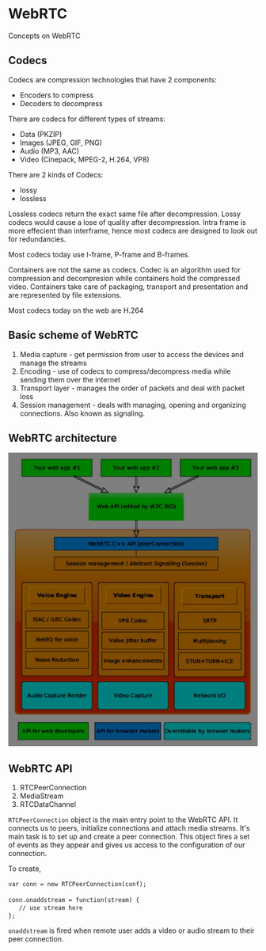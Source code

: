 # WebRTC

Concepts on WebRTC

## Codecs

Codecs are compression technologies that have 2 components:

- Encoders to compress
- Decoders to decompress

There are codecs for different types of streams:

- Data (PKZIP)
- Images (JPEG, GIF, PNG)
- Audio (MP3, AAC)
- Video (Cinepack, MPEG-2, H.264, VP8)

There are 2 kinds of Codecs:

- lossy
- lossless

Lossless codecs return the exact same file after decompression.
Lossy codecs would cause a lose of quality after decompression. Intra frame is more effecient than interframe, hence most codecs are designed to look out for redundancies.

Most codecs today use I-frame, P-frame and B-frames.

Containers are not the same as codecs. Codec is an algorithm used for compression and decompresion while containers hold the compressed video. Containers take care of packaging, transport and presentation and are represented by file extensions.

Most codecs today on the web are H.264

## Basic scheme of WebRTC

1. Media capture - get permission from user to access the devices and manage the streams
2. Encoding - use of codecs to compress/decompress media while sending them over the internet
3. Transport layer - manages the order of packets and deal with packet loss
4. Session management - deals with managing, opening and organizing connections. Also known as signaling.

## WebRTC architecture

![ClientView](architecture.jpg)

## WebRTC API

1. RTCPeerConnection
2. MediaStream
3. RTCDataChannel

`RTCPeerConnection` object is the main entry point to the WebRTC API. It connects us to peers, initialize connections and attach media streams. It's main task is to set up and create a peer connection. This object fires a set of events as they appear and gives us access to the configuration of our connection.

To create,

```
var conn = new RTCPeerConnection(conf);

conn.onaddstream = function(stream) {
   // use stream here
};
```

`onaddstream` is fired when remote user adds a video or audio stream to their peer connection.
